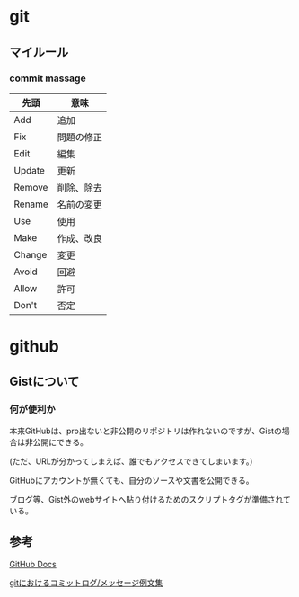 # git

## マイルール

### commit massage

| 先頭   | 意味       | 
| ------ | ---------- | 
| Add    | 追加       | 
| Fix    | 問題の修正 | 
| Edit   | 編集       | 
| Update | 更新       | 
| Remove | 削除、除去 | 
| Rename | 名前の変更 | 
| Use    | 使用       | 
| Make   | 作成、改良 | 
| Change | 変更       | 
| Avoid  | 回避       | 
| Allow  | 許可       | 
| Don't  | 否定       | 



# github

## Gistについて
### 何が便利か

本来GitHubは、pro出ないと非公開のリポジトリは作れないのですが、Gistの場合は非公開にできる。

(ただ、URLが分かってしまえば、誰でもアクセスできてしまいます。)

GitHubにアカウントが無くても、自分のソースや文書を公開できる。

ブログ等、Gist外のwebサイトへ貼り付けるためのスクリプトタグが準備されている。

## 参考
[GitHub Docs](https://docs.github.com/ja)

[gitにおけるコミットログ/メッセージ例文集](https://anond.hatelabo.jp/20160725092419)
